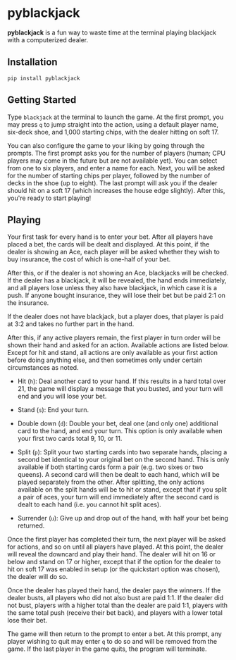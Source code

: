 # pyblackjack

**pyblackjack** is a fun way to waste time at the terminal playing
blackjack with a computerized dealer.

## Installation

`pip install pyblackjack`

## Getting Started

Type `blackjack` at the terminal to launch the game. At the first
prompt, you may press `q` to jump straight into the action, using a
default player name, six-deck shoe, and 1,000 starting chips, with the
dealer hitting on soft 17.

You can also configure the game to your liking by going through the
prompts. The first prompt asks you for the number of players (human; CPU
players may come in the future but are not available yet). You can
select from one to six players, and enter a name for each. Next, you
will be asked for the number of starting chips per player, followed by
the number of decks in the shoe (up to eight). The last prompt will ask
you if the dealer should hit on a soft 17 (which increases the house
edge slightly). After this, you're ready to start playing!

## Playing

Your first task for every hand is to enter your bet. After all players
have placed a bet, the cards will be dealt and displayed. At this point,
if the dealer is showing an Ace, each player will be asked whether they
wish to buy insurance, the cost of which is one-half of your bet.

After this, or if the dealer is not showing an Ace, blackjacks will be
checked. If the dealer has a blackjack, it will be revealed, the hand
ends immediately, and all players lose unless they also have blackjack,
in which case it is a push. If anyone bought insurance, they will lose
their bet but be paid 2:1 on the insurance.

If the dealer does not have blackjack, but a player does, that player is
paid at 3:2 and takes no further part in the hand.

After this, if any active players remain, the first player in turn order
will be shown their hand and asked for an action. Available actions are
listed below. Except for hit and stand, all actions are only available
as your first action before doing anything else, and then sometimes only
under certain circumstances as noted.

* Hit (`h`): Deal another card to your hand. If this results in a hard
  total over 21, the game will display a message that you busted, and
  your turn will end and you will lose your bet.

* Stand (`s`): End your turn.

* Double down (`d`): Double your bet, deal one (and only one) additional
  card to the hand, and end your turn. This option is only available
  when your first two cards total 9, 10, or 11.

* Split (`p`): Split your two starting cards into two separate hands,
  placing a second bet identical to your original bet on the second
  hand. This is only available if both starting cards form a pair (e.g.
  two sixes or two queens). A second card will then be dealt to each
  hand, which will be played separately from the other. After splitting,
  the only actions available on the split hands will be to hit or stand,
  except that if you split a pair of aces, your turn will end
  immediately after the second card is dealt to each hand (i.e. you
  cannot hit split aces).

* Surrender (`u`): Give up and drop out of the hand, with half your bet
  being returned.

Once the first player has completed their turn, the next player will be
asked for actions, and so on until all players have played. At this
point, the dealer will reveal the downcard and play their hand. The
dealer will hit on 16 or below and stand on 17 or higher, except that if
the option for the dealer to hit on soft 17 was enabled in setup (or the
quickstart option was chosen), the dealer will do so.

Once the dealer has played their hand, the dealer pays the winners. If
the dealer busts, all players who did not also bust are paid 1:1. If the
dealer did not bust, players with a higher total than the dealer are
paid 1:1, players with the same total push (receive their bet back), and
players with a lower total lose their bet.

The game will then return to the prompt to enter a bet. At this prompt,
any player wishing to quit may enter `q` to do so and will be removed
from the game. If the last player in the game quits, the program will
terminate.
